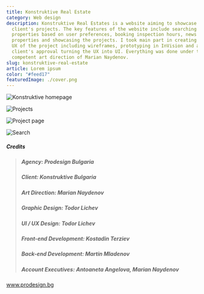 ```yaml
---
title: Konstruktive Real Estate
category: Web design
description: Konstruktive Real Estates is a website aiming to showcase our
  client's projects. The key features of the website include searching for
  properties based on user preferences, booking inspection hours, news about the
  properties and showcasing the projects. I took main part in creating the whole
  UX of the project including wireframes, prototyping in InVision and after
  client's approval turning the UX into UI. Everything was done under the
  competent art direction of Marian Naydenov.
slug: konstruktive-real-estate
article: Lorem ipsum
color: "#feed17"
featuredImage: ./cover.png
---
```

![Konstruktive homepage](homepage-min.png)

![Projects](projects-min.png "Projects page")

![Project page](project-available-min.png "Product page")

![Search](search-min.png "Search")

##### **Credits**

> ##### Agency: Prodesign Bulgaria
>
> ##### Client: Konstruktive Bulgaria
>
> ##### Art Direction: Marian Naydenov
>
> ##### Graphic Design: Todor Lichev
>
> ##### UI / UX Design: Todor Lichev
>
> ##### Front-end Development: Kostadin Terziev
>
> ##### Back-end Development: Martin Mladenov
>
> ##### Account Executives: Antoaneta Angelova, Marian Naydenov

www.prodesign.bg